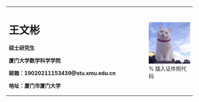 <table border="0">
  <tr>
    <td width="75%">
      <h1>王文彬</h1>
      <p><b>硕士研究生</b></p>
      <p><b>厦门大学数学科学学院</b></p>
      <p><b>邮箱：19020211153439@stu.xmu.edu.cn</b></p>
      <p><b>地址：厦门市厦门大学</b></p>
    </td>
    <td width="25%">
      <img src="/cat.jpeg" width="100%">      % 插入证件照代码
    </td>
  </tr>
</table>

